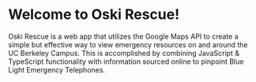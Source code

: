# Welcome to Oski Rescue!

Oski Rescue is a web app that utilizes the Google Maps API to create a simple but effective way to view emergency resources on and around the UC Berkeley Campus. This is accomplished by combining JavaScript & TypeScript functionality with information sourced online to pinpoint Blue Light Emergency Telephones.